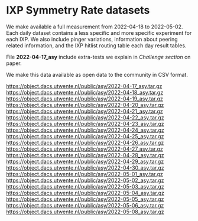 # IXP Symmetry Rate datasets

We make available a full measurement from 2022-04-18 to 2022-05-02. 
Each daily dataset contains a less specific and more specific experiment for each IXP. 
We also include pinger variations, information about peering related information, 
and the IXP hitlist routing table each day result tables. 

File **2022-04-17_asy** include extra-tests we explain in *Challenge section* on paper.



We make this data available as open data to the community in CSV format. 

https://object.dacs.utwente.nl/public/asy/2022-04-17_asy.tar.gz
https://object.dacs.utwente.nl/public/asy/2022-04-18_asy.tar.gz
https://object.dacs.utwente.nl/public/asy/2022-04-19_asy.tar.gz
https://object.dacs.utwente.nl/public/asy/2022-04-20_asy.tar.gz
https://object.dacs.utwente.nl/public/asy/2022-04-21_asy.tar.gz
https://object.dacs.utwente.nl/public/asy/2022-04-22_asy.tar.gz
https://object.dacs.utwente.nl/public/asy/2022-04-23_asy.tar.gz
https://object.dacs.utwente.nl/public/asy/2022-04-24_asy.tar.gz
https://object.dacs.utwente.nl/public/asy/2022-04-25_asy.tar.gz
https://object.dacs.utwente.nl/public/asy/2022-04-26_asy.tar.gz
https://object.dacs.utwente.nl/public/asy/2022-04-27_asy.tar.gz
https://object.dacs.utwente.nl/public/asy/2022-04-28_asy.tar.gz
https://object.dacs.utwente.nl/public/asy/2022-04-29_asy.tar.gz
https://object.dacs.utwente.nl/public/asy/2022-04-30_asy.tar.gz
https://object.dacs.utwente.nl/public/asy/2022-05-01_asy.tar.gz
https://object.dacs.utwente.nl/public/asy/2022-05-02_asy.tar.gz
https://object.dacs.utwente.nl/public/asy/2022-05-03_asy.tar.gz
https://object.dacs.utwente.nl/public/asy/2022-05-04_asy.tar.gz
https://object.dacs.utwente.nl/public/asy/2022-05-05_asy.tar.gz
https://object.dacs.utwente.nl/public/asy/2022-05-06_asy.tar.gz
https://object.dacs.utwente.nl/public/asy/2022-05-08_asy.tar.gz
